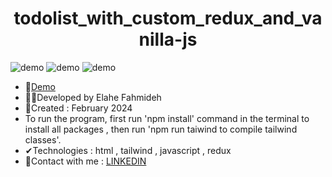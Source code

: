 <h1 align="center">todolist_with_custom_redux_and_vanilla-js</h1>

![demo](https://github.com/Ela-Fhd/todolist_with_custom_redux_and_vanillajs/blob/main/assets/demo/demo-1.png)
![demo](https://github.com/Ela-Fhd/todolist_with_custom_redux_and_vanillajs/blob/main/assets/demo/demo-2.png)
![demo](https://github.com/Ela-Fhd/todolist_with_custom_redux_and_vanillajs/blob/main/assets/demo/demo-3.png)

  - &#128204;<a href="https://todolist-with-custom-redux-and-js.netlify.app/" >Demo</a>
  - 🙋‍♀️Developed by Elahe Fahmideh
  - 📆Created : February 2024
  - To run the program, first run 'npm install' command in the terminal to install all packages , then run 'npm run taiwind to compile tailwind classes'.
  - &#x2714;Technologies : html , tailwind , javascript , redux
  - &#128231;Contact with me : <a href="https://www.linkedin.com/in/elahe-fahmideh/">LINKEDIN</a>






